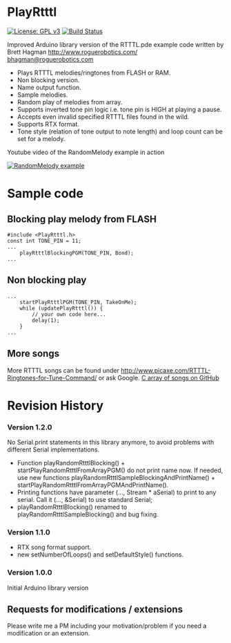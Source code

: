 # PlayRtttl

[![License: GPL v3](https://img.shields.io/badge/License-GPLv3-blue.svg)](https://www.gnu.org/licenses/gpl-3.0)
[![Build Status](https://travis-ci.org/ArminJo/PlayRtttl.svg?branch=master)](https://travis-ci.org/ArminJo/PlayRtttl)

Improved Arduino library version of the RTTTL.pde example code written by Brett Hagman http://www.roguerobotics.com/  bhagman@roguerobotics.com
 - Plays RTTTL melodies/ringtones from FLASH or RAM.
 - Non blocking version.
 - Name output function.
 - Sample melodies.
 - Random play of melodies from array.
 - Supports inverted tone pin logic i.e. tone pin is HIGH at playing a pause.
 - Accepts even invalid specified RTTTL files found in the wild.
 - Supports RTX format.
 - Tone style (relation of tone output to note length) and loop count can be set for a melody.

Youtube video of the RandomMelody example in action

[![RandomMelody example](https://i.ytimg.com/vi/0n9_Fm3VP3w/hqdefault.jpg)](https://www.youtube.com/watch?v=0n9_Fm3VP3w)

# Sample code
## Blocking play melody from FLASH
```
#include <PlayRtttl.h>
const int TONE_PIN = 11;
...
    playRtttlBlockingPGM(TONE_PIN, Bond);
...

```
## Non blocking play

```
...
    startPlayRtttlPGM(TONE_PIN, TakeOnMe);
    while (updatePlayRtttl()) {
        // your own code here...
        delay(1);
    }
...
```
## More songs
More RTTTL songs can be found under http://www.picaxe.com/RTTTL-Ringtones-for-Tune-Command/ or ask Google.
[C array of songs on GitHub](https://github.com/granadaxronos/120-SONG_NOKIA_RTTTL_RINGTONE_PLAYER_FOR_ARDUINO_UNO/blob/master/RTTTL_PLAYER/songs.h)

# Revision History

### Version 1.2.0
No Serial.print statements in this library anymore, to avoid problems with different Serial implementations.
 - Function playRandomRtttlBlocking() + startPlayRandomRtttlFromArrayPGM() do not print name now. If needed, use new functions playRandomRtttlSampleBlockingAndPrintName() + startPlayRandomRtttlFromArrayPGMAndPrintName().
- Printing functions have parameter (..., Stream * aSerial) to print to any serial. Call it (..., &Serial) to use standard Serial;
- playRandomRtttlBlocking() renamed to playRandomRtttlSampleBlocking() and bug fixing.
### Version 1.1.0
- RTX song format support.
- new setNumberOfLoops() and setDefaultStyle() functions.

### Version 1.0.0
Initial Arduino library version


## Requests for modifications / extensions
Please write me a PM including your motivation/problem if you need a modification or an extension.
